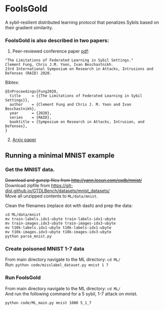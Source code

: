 # FoolsGold
A sybil-resilient distributed learning protocol that penalizes Sybils based on their gradient similarity.

### FoolsGold is also described in two papers:

 1. Peer-reviewed conference paper [pdf](https://www.cs.ubc.ca/~bestchai/papers/foolsgold-raid2020.pdf):
```
"The Limitations of Federated Learning in Sybil Settings." 
Clement Fung, Chris J.M. Yoon, Ivan Beschastnikh.
23rd International Symposium on Research in Attacks, Intrusions and Defenses (RAID) 2020.
```
Bibtex:
```
@InProceedings{Fung2020,
  title     = {{The Limitations of Federated Learning in Sybil Settings}},
  author    = {Clement Fung and Chris J. M. Yoon and Ivan Beschastnikh},
  year      = {2020},
  series    = {RAID},
  booktitle = {Symposium on Research in Attacks, Intrusion, and Defenses},
}
```
 2. [Arxiv paper](https://arxiv.org/abs/1808.04866)

## Running a minimal MNIST example

### Get the MNIST data. 
~~Download and gunzip files from http://yann.lecun.com/exdb/mnist/~~  
Download zipfile from https://git-disl.github.io/GTDLBench/datasets/mnist_datasets/  
Move all unzipped contents to `ML/data/mnist`.  

Clean the filenames (replace dot with dash) and prep the data: 
```
cd ML/data/mnist
mv train-labels.idx1-ubyte train-labels-idx1-ubyte
mv train-images.idx3-ubyte train-images-idx3-ubyte
mv t10k-labels.idx1-ubyte t10k-labels-idx1-ubyte
mv t10k-images.idx3-ubyte t10k-images-idx3-ubyte
python parse_mnist.py
```

### Create poisoned MNIST 1-7 data
From main directory navigate to the ML directory: `cd ML/`  
Run: `python code/misslabel_dataset.py mnist 1 7` 

### Run FoolsGold
From main directory navigate to the ML directory: `cd ML/`  
And run the following command for a 5 sybil, 1-7 attack on mnist.
```
python code/ML_main.py mnist 1000 5_1_7
```
